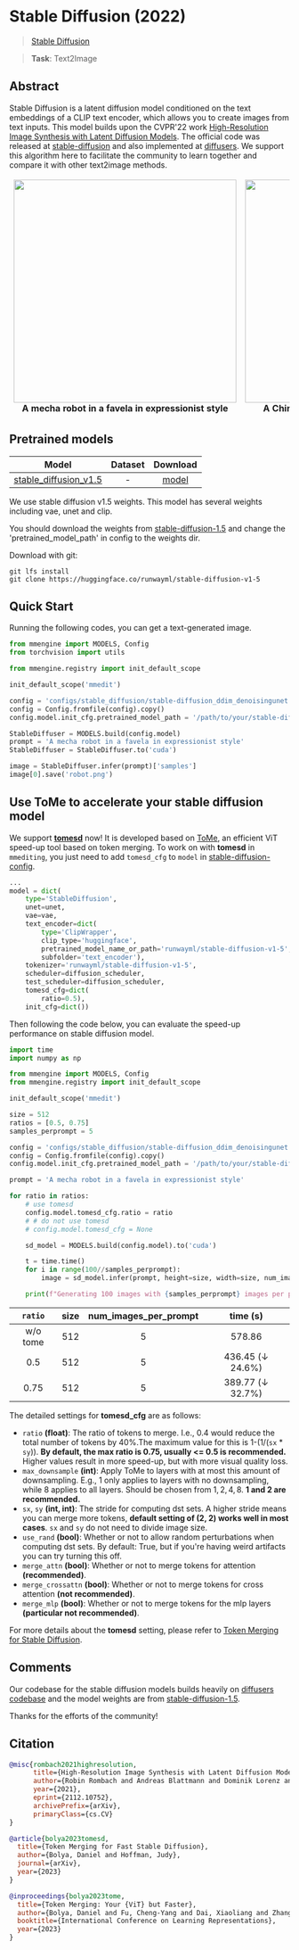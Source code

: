 # Stable Diffusion (2022)

> [Stable Diffusion](https://github.com/CompVis/stable-diffusion)

> **Task**: Text2Image

<!-- [ALGORITHM] -->

## Abstract

<!-- [ABSTRACT] -->

Stable Diffusion is a latent diffusion model conditioned on the text embeddings of a CLIP text encoder, which allows you to create images from text inputs. This model builds upon the CVPR'22 work [High-Resolution Image Synthesis with Latent Diffusion Models](https://ommer-lab.com/research/latent-diffusion-models/). The official code was released at [stable-diffusion](https://github.com/CompVis/stable-diffusion) and also implemented at [diffusers](https://github.com/huggingface/diffusers). We support this algorithm here to facilitate the community to learn together and compare it with other text2image methods.

<!-- [IMAGE] -->

<table align="center">
<thead>
  <tr>
    <td>
<div align="center">
  <img src="https://user-images.githubusercontent.com/12782558/209609229-8221c7cc-d5c9-44d5-a1af-c254b5a95fae.png" width="400"/>
  <br/>
  <b>A mecha robot in a favela in expressionist style</b>
</div></td>
    <td>
<div align="center">
  <img src="https://user-images.githubusercontent.com/12782558/210951970-a81e80c3-822e-4782-901e-db52e34b85a3.png" width="400"/>
  <br/>
  <b>A Chinese palace is beside a beautiful lake</b>
</div></td>
    <td>
<div align="center">
  <img src="https://user-images.githubusercontent.com/12782558/210952108-df82e5ad-6eb6-4948-8d22-3802299d1131.png" width="400"/>
  <br/>
  <b>A panda is having dinner in KFC</b>
</div></td>
  </tr>
</thead>
</table>

## Pretrained models

|                               Model                               | Dataset |                            Download                            |
| :---------------------------------------------------------------: | :-----: | :------------------------------------------------------------: |
| [stable_diffusion_v1.5](./stable-diffusion_ddim_denoisingunet.py) |    -    | [model](https://huggingface.co/runwayml/stable-diffusion-v1-5) |

We use stable diffusion v1.5 weights. This model has several weights including vae, unet and clip.

You should download the weights from [stable-diffusion-1.5](https://huggingface.co/runwayml/stable-diffusion-v1-5) and change the 'pretrained_model_path' in config to the weights dir.

Download with git:

```shell
git lfs install
git clone https://huggingface.co/runwayml/stable-diffusion-v1-5
```

## Quick Start

Running the following codes, you can get a text-generated image.

```python
from mmengine import MODELS, Config
from torchvision import utils

from mmengine.registry import init_default_scope

init_default_scope('mmedit')

config = 'configs/stable_diffusion/stable-diffusion_ddim_denoisingunet.py'
config = Config.fromfile(config).copy()
config.model.init_cfg.pretrained_model_path = '/path/to/your/stable-diffusion-v1-5'

StableDiffuser = MODELS.build(config.model)
prompt = 'A mecha robot in a favela in expressionist style'
StableDiffuser = StableDiffuser.to('cuda')

image = StableDiffuser.infer(prompt)['samples']
image[0].save('robot.png')
```

## Use ToMe to accelerate your stable diffusion model

We support **[tomesd](https://github.com/dbolya/tomesd)** now! It is developed based on [ToMe](https://github.com/facebookresearch/ToMe), an efficient ViT speed-up tool based on token merging. To work on with **tomesd** in `mmediting`, you just need to add `tomesd_cfg` to `model` in [stable-diffusion-config](configs/stable_diffusion/stable-diffusion_ddim_denoisingunet.py).

```python
...
model = dict(
    type='StableDiffusion',
    unet=unet,
    vae=vae,
    text_encoder=dict(
        type='ClipWrapper',
        clip_type='huggingface',
        pretrained_model_name_or_path='runwayml/stable-diffusion-v1-5',
        subfolder='text_encoder'),
    tokenizer='runwayml/stable-diffusion-v1-5',
    scheduler=diffusion_scheduler,
    test_scheduler=diffusion_scheduler,
    tomesd_cfg=dict(
        ratio=0.5),
    init_cfg=dict())
```

Then following the code below, you can evaluate the speed-up performance on stable diffusion model.

```python
import time
import numpy as np

from mmengine import MODELS, Config
from mmengine.registry import init_default_scope

init_default_scope('mmedit')

size = 512
ratios = [0.5, 0.75]
samples_perprompt = 5

config = 'configs/stable_diffusion/stable-diffusion_ddim_denoisingunet.py'
config = Config.fromfile(config).copy()
config.model.init_cfg.pretrained_model_path = '/path/to/your/stable-diffusion-v1-5'

prompt = 'A mecha robot in a favela in expressionist style'

for ratio in ratios:
    # use tomesd
    config.model.tomesd_cfg.ratio = ratio
    # # do not use tomesd
    # config.model.tomesd_cfg = None

    sd_model = MODELS.build(config.model).to('cuda')

    t = time.time()
    for i in range(100//samples_perprompt):
        image = sd_model.infer(prompt, height=size, width=size, num_images_per_prompt=samples_perprompt)['samples']

    print(f"Generating 100 images with {samples_perprompt} images per prompt, merging ratio {ratio}, time used : {time.time() - t}s")
```

| `ratio`  | size | num_images_per_prompt |           time (s)           |
| :------: | :--: | :-------------------: | :--------------------------: |
| w/o tome | 512  |           5           |            578.86            |
|   0.5    | 512  |           5           | 436.45 ($\downarrow$ 24.6%) |
|   0.75   | 512  |           5           | 389.77 ($\downarrow$ 32.7%) |

The detailed settings for **tomesd_cfg** are as follows:

- `ratio` **(float)**: The ratio of tokens to merge. I.e., 0.4 would reduce the total number of tokens by 40%.The maximum value for this is 1-(1/(`sx` * `sy`)). **By default, the max ratio is 0.75, usually \<= 0.5 is recommended.** Higher values result in more speed-up, but with more visual quality loss.
- `max_downsample` **(int)**: Apply ToMe to layers with at most this amount of downsampling. E.g., 1 only applies to layers with no downsampling, while 8 applies to all layers. Should be chosen from $1, 2, 4, 8$. **1 and 2 are recommended.**
- `sx`, `sy` **(int, int)**: The stride for computing dst sets. A higher stride means you can merge more tokens, **default setting of (2, 2) works well in most cases**. `sx` and `sy` do not need to divide image size.
- `use_rand` **(bool)**: Whether or not to allow random perturbations when computing dst sets. By default: True, but if you're having weird artifacts you can try turning this off.
- `merge_attn` **(bool)**: Whether or not to merge tokens for attention **(recommended)**.
- `merge_crossattn` **(bool)**: Whether or not to merge tokens for cross attention **(not recommended)**.
- `merge_mlp` **(bool)**: Whether or not to merge tokens for the mlp layers **(particular not recommended)**.

For more details about the **tomesd** setting, please refer to [Token Merging for Stable Diffusion](https://arxiv.org/abs/2303.17604).

## Comments

Our codebase for the stable diffusion models builds heavily on [diffusers codebase](https://github.com/huggingface/diffusers) and the model weights are from [stable-diffusion-1.5](https://huggingface.co/runwayml/stable-diffusion-v1-5).

Thanks for the efforts of the community!

## Citation

```bibtex
@misc{rombach2021highresolution,
      title={High-Resolution Image Synthesis with Latent Diffusion Models},
      author={Robin Rombach and Andreas Blattmann and Dominik Lorenz and Patrick Esser and Björn Ommer},
      year={2021},
      eprint={2112.10752},
      archivePrefix={arXiv},
      primaryClass={cs.CV}
}

@article{bolya2023tomesd,
  title={Token Merging for Fast Stable Diffusion},
  author={Bolya, Daniel and Hoffman, Judy},
  journal={arXiv},
  year={2023}
}

@inproceedings{bolya2023tome,
  title={Token Merging: Your {ViT} but Faster},
  author={Bolya, Daniel and Fu, Cheng-Yang and Dai, Xiaoliang and Zhang, Peizhao and Feichtenhofer, Christoph and Hoffman, Judy},
  booktitle={International Conference on Learning Representations},
  year={2023}
}
```
